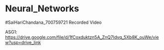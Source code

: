 # Neural_Networks
#SaiHariChandana_700759721 Recorded Video

ASG1:
https://drive.google.com/file/d/1fCoxduktzn5A_ZnQ7Idvq_5Xb8K_ouWe/view?usp=drive_link

